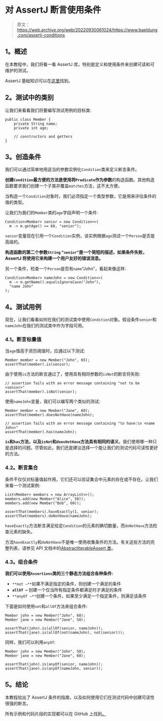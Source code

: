 # 对 AssertJ 断言使用条件

> 原文：<https://web.archive.org/web/20220930061024/https://www.baeldung.com/assertj-conditions>

## **1。概述**

在本教程中，我们将看一看 AssertJ 库，特别是定义和使用条件来创建可读和可维护的测试。

AssertJ 基础知识可以在[这里](/web/20220524034754/https://www.baeldung.com/introduction-to-assertj)找到。

## **2。测试中的类别**

让我们来看看我们将要编写测试用例的目标类:

```
public class Member {
    private String name;
    private int age;

    // constructors and getters
}
```

## **3。创造条件**

我们可以通过简单地用适当的参数实例化`Condition`类来定义断言条件。

**创建`Condition`最方便的方法是使用将`Predicate`作为参数**的构造函数。其他构造函数要求我们创建一个子类并覆盖`matches`方法，这不太方便。

当构造一个`Condition`对象时，我们必须指定一个类型参数，它是用来评估条件的值的类型。

让我们为我们的`Member`类的`age`字段声明一个条件:

```
Condition<Member> senior = new Condition<>(
  m -> m.getAge() >= 60, "senior");
```

`senior`变量现在引用一个`Condition`实例，该实例根据`age`测试一个`Person`是否是高级的。

**构造函数的第二个参数`String` `“senior”`是一个简短的描述，如果条件失败，AssertJ 将使用它来构建一个用户友好的错误消息。**

另一个条件，检查一个`Person`是否有`name`“John”，看起来像这样:

```
Condition<Member> nameJohn = new Condition<>(
  m -> m.getName().equalsIgnoreCase("John"), 
  "name John"
);
```

## **4。测试用例**

现在，让我们看看如何在我们的测试类中使用`Condition`对象。假设条件`senior`和`nameJohn`在我们的测试类中作为字段可用。

### **4.1。断言标量值**

当`age`值高于资历阈值时，应通过以下测试:

```
Member member = new Member("John", 65);
assertThat(member).is(senior);
```

由于使用`is`方法的断言通过了，使用具有相同参数的`isNot`的断言将失败:

```
// assertion fails with an error message containing "not to be <senior>"
assertThat(member).isNot(senior);
```

使用`nameJohn`变量，我们可以编写两个类似的测试:

```
Member member = new Member("Jane", 60);
assertThat(member).doesNotHave(nameJohn);

// assertion fails with an error message containing "to have:\n <name John>"
assertThat(member).has(nameJohn);
```

**`is`和`has`方法，以及`isNot`和`doesNotHave`方法具有相同的语义**。我们使用哪一种只是选择的问题。尽管如此，我们还是建议选择一个能让我们的测试代码可读性更好的方法。

### **4.2。断言集合**

条件不仅仅对标量值起作用，它们还可以验证集合中元素的存在或不存在。让我们来看一个测试案例:

```
List<Member> members = new ArrayList<>();
members.add(new Member("Alice", 50));
members.add(new Member("Bob", 60));

assertThat(members).haveExactly(1, senior);
assertThat(members).doNotHave(nameJohn);
```

`haveExactly`方法断言满足给定`Condition`的元素的确切数量，而`doNotHave`方法检查元素的缺失。

方法`haveExactly`和`doNotHave`不是唯一使用收集条件的方法。有关这些方法的完整列表，请参见 API 文档中的[AbstractIterableAssert 类](https://web.archive.org/web/20220524034754/https://joel-costigliola.github.io/assertj/core-8/api/org/assertj/core/api/AbstractIterableAssert.html)。

### **4.3。组合条件**

**我们可以使用`Assertions`类的三个静态方法组合各种条件:**

*   `**not –**`如果不满足指定的条件，则创建一个满足的条件
*   **`allOf –`** 创建一个仅当所有指定条件都满足时才满足的条件
*   `**anyOf –**`创建一个条件，如果至少满足一个指定条件，则满足该条件

下面是如何使用`not`和`allOf`方法来组合条件:

```
Member john = new Member("John", 60);
Member jane = new Member("Jane", 50);

assertThat(john).is(allOf(senior, nameJohn));
assertThat(jane).is(allOf(not(nameJohn), not(senior)));
```

同样，我们可以利用`anyOf`:

```
Member john = new Member("John", 50);
Member jane = new Member("Jane", 60);

assertThat(john).is(anyOf(senior, nameJohn));
assertThat(jane).is(anyOf(nameJohn, senior));
```

## **5。结论**

本教程给出了 AssertJ 条件的指南，以及如何使用它们在测试代码中创建可读性很强的断言。

所有示例和代码片段的实现都可以在 GitHub 上找到[。](https://web.archive.org/web/20220524034754/https://github.com/eugenp/tutorials/tree/master/testing-modules/assertion-libraries)